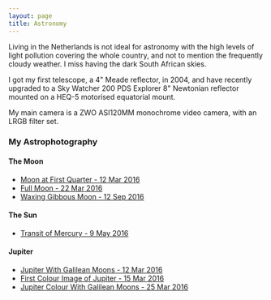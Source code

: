 ```yaml
---
layout: page
title: Astronomy
---
```


Living in the Netherlands is not ideal for astronomy with the high levels of light pollution covering the whole country, and not to mention the frequently cloudy weather. I miss having the dark South African skies. 

I got my first telescope, a 4" Meade reflector, in 2004, and have recently upgraded to a Sky Watcher 200 PDS Explorer 8" Newtonian reflector mounted on a HEQ-5 motorised equatorial mount.

My main camera is a ZWO ASI120MM monochrome video camera, with an LRGB filter set. 

### My Astrophotography

#### The Moon
* [Moon at First Quarter - 12 Mar 2016](/astronomy/2016/03/18/moon-12-mar-2016.html)
* [Full Moon - 22 Mar 2016](/astronomy/2016/03/23/moon-22-mar-2016.html)
* [Waxing Gibbous Moon - 12 Sep 2016](/astronomy/2016/09/12/moon-12-sep-2016.html)

#### The Sun
* [Transit of Mercury - 9 May 2016](/astronomy/2016/05/09/mercury-transit-09-may-2016.html)

#### Jupiter
* [Jupiter With Galilean Moons - 12 Mar 2016](/astronomy/2016/03/13/jupiter-12-mar-2016.html)
* [First Colour Image of Jupiter - 15 Mar 2016](/astronomy/2016/03/17/jupiter-15-mar-2016.html)
* [Jupiter Colour With Galilean Moons - 25 Mar 2016](/astronomy/2016/03/27/jupiter-25-mar-2016.html)
